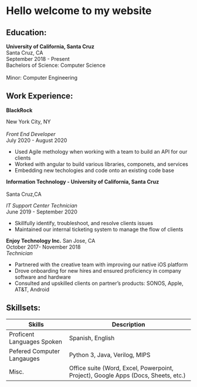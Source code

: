 
# Hello welcome to my website 


## Education:

**University of California,  Santa Cruz**		<br />
Santa Cruz, CA	<br/>
September 2018 - Present <br/>
Bachelors of Science: Computer Science	<br/>				                   
Minor: Computer Engineering <br/>

## Work Experience:

**BlackRock** <br />

New York City, NY  <br />              
*Front End Developer*   
July 2020 - August 2020 <br />
- Used Agile methology when working with a team to build an API for our clients
- Worked with angular to build various libraries, componets, and services
- Embedding new techologies and code onto an existing code base

**Information Technology - University of California, Santa Cruz** <br />          
Santa Cruz,CA <br />

*IT Support Center Technician*  <br /> 
June 2019 - September 2020 <br />   
 - Skillfully identify, troubleshoot, and resolve clients issues
 - Maintained our internal ticketing system to manage the flow of clients    


**Enjoy Technology Inc.** 
 San Jose, CA	<br />
 October 2017-  November 2018 <br />
*Technician* <br />						                                      

 - Partnered with the creative team with improving our native iOS platform
 - Drove onboarding for new hires and ensured proficiency in company software and hardware
 - Consulted and upskilled clients on partner’s products: SONOS, Apple, AT&T, Android


## Skillsets:

|Skills | Description |
| --- | --- |
| Proficent Languages Spoken | Spanish, English |
| Pefered Computer Langauges | Python 3, Java, Verilog, MIPS  |
| Misc. | Office suite (Word, Excel, Powerpoint, Project), Google Apps (Docs, Sheets, etc.) |

